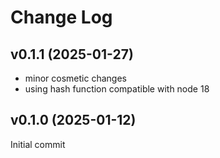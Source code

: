 # Change Log

## v0.1.1  (2025-01-27)

- minor cosmetic changes
- using hash function compatible with node 18

## v0.1.0  (2025-01-12)

Initial commit

